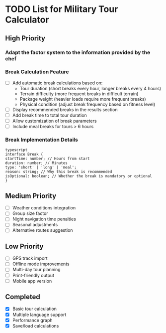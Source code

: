 # TODO List for Military Tour Calculator

## High Priority

### Adapt the factor system to the information provided by the chef


### Break Calculation Feature
- [ ] Add automatic break calculations based on:
  - Tour duration (short breaks every hour, longer breaks every 4 hours)
  - Terrain difficulty (more frequent breaks in difficult terrain)
  - Package weight (heavier loads require more frequent breaks)
  - Physical condition (adjust break frequency based on fitness level)
- [ ] Display recommended breaks in the results section
- [ ] Add break time to total tour duration
- [ ] Allow customization of break parameters
- [ ] Include meal breaks for tours > 6 hours

### Break Implementation Details 

```
typescript
interface Break {
startTime: number; // Hours from start
duration: number; // Minutes
type: 'short' | 'long' | 'meal';
reason: string; // Why this break is recommended
isOptional: boolean; // Whether the break is mandatory or optional
}
```

## Medium Priority

- [ ] Weather conditions integration
- [ ] Group size factor
- [ ] Night navigation time penalties
- [ ] Seasonal adjustments
- [ ] Alternative routes suggestion

## Low Priority

- [ ] GPS track import
- [ ] Offline mode improvements
- [ ] Multi-day tour planning
- [ ] Print-friendly output
- [ ] Mobile app version

## Completed
- [x] Basic tour calculation
- [x] Multiple language support
- [x] Performance graph
- [x] Save/load calculations